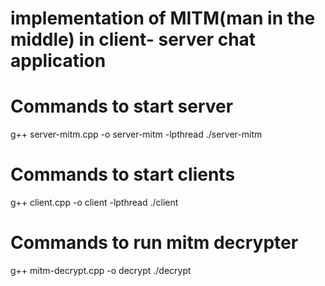 # implementation of MITM(man in the middle) in client- server chat application

# Commands to start server

g++ server-mitm.cpp -o server-mitm -lpthread
./server-mitm

# Commands to start clients

g++ client.cpp -o client -lpthread
./client <Server IP Address>

# Commands to run mitm decrypter
g++ mitm-decrypt.cpp -o decrypt
./decrypt



